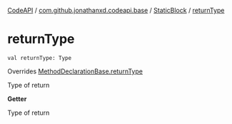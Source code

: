 [CodeAPI](../../index.md) / [com.github.jonathanxd.codeapi.base](../index.md) / [StaticBlock](index.md) / [returnType](.)

# returnType

`val returnType: Type`

Overrides [MethodDeclarationBase.returnType](../-method-declaration-base/return-type.md)

Type of return

**Getter**

Type of return

